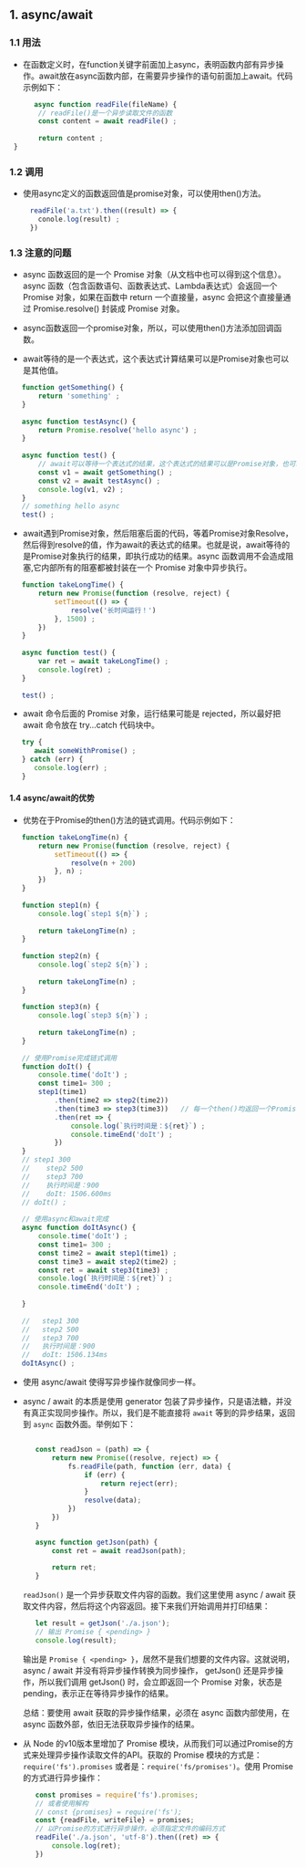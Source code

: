 ## 1. async/await

### 1.1 用法

- 在函数定义时，在function关键字前面加上async，表明函数内部有异步操作。await放在async函数内部，在需要异步操作的语句前面加上await。代码示例如下：
 ```javascript
       async function readFile(fileName) {
        // readFile()是一个异步读取文件的函数
        const content = await readFile() ;
      
        return content ;
  }
 ```
  
### 1.2 调用

- 使用async定义的函数返回值是promise对象，可以使用then()方法。 
 ```javascript
      readFile('a.txt').then((result) => {
        conole.log(result) ;
      })
 ```
### 1.3 注意的问题

- async 函数返回的是一个 Promise 对象（从文档中也可以得到这个信息）。async 函数（包含函数语句、函数表达式、Lambda表达式）会返回一个 Promise 对象，如果在函数中 return 一个直接量，async 会把这个直接量通过 Promise.resolve() 封装成 Promise 对象。

- async函数返回一个promise对象，所以，可以使用then()方法添加回调函数。

- await等待的是一个表达式，这个表达式计算结果可以是Promise对象也可以是其他值。
 ```javascript
    function getSomething() {
        return 'something' ;
    }
    
    async function testAsync() {
        return Promise.resolve('hello async') ;
    }
    
    async function test() {
        // await可以等待一个表达式的结果，这个表达式的结果可以是Promise对象，也可以是其他结果
        const v1 = await getSomething() ;
        const v2 = await testAsync() ;
        console.log(v1, v2) ;
    }
    // something hello async
    test() ;
 ```
- await遇到Promise对象，然后阻塞后面的代码，等着Promise对象Resolve，然后得到resolve的值，作为await的表达式的结果。也就是说，await等待的是Promise对象执行的结果，即执行成功的结果。async 函数调用不会造成阻塞,它内部所有的阻塞都被封装在一个 Promise 对象中异步执行。
 ```javascript
    function takeLongTime() {
        return new Promise(function (resolve, reject) {
            setTimeout(() => {
                resolve('长时间运行！')
            }, 1500) ;
        })
    }
    
    async function test() {
        var ret = await takeLongTime() ;
        console.log(ret) ;
    }
    
    test() ;
 ```
- await 命令后面的 Promise 对象，运行结果可能是 rejected，所以最好把 await 命令放在 try...catch 代码块中。
 ```javascript
    try {
       await someWithPromise() ;
    } catch (err) {
       console.log(err) ;
    }
 ```
#### 1.4 async/await的优势

- 优势在于Promise的then()方法的链式调用。代码示例如下：
 ```javascript
    function takeLongTime(n) {
        return new Promise(function (resolve, reject) {
            setTimeout(() => {
                resolve(n + 200)
            }, n) ;
        })
    }
    
    function step1(n) {
        console.log(`step1 ${n}`) ;
    
        return takeLongTime(n) ;
    }
    
    function step2(n) {
        console.log(`step2 ${n}`) ;
    
        return takeLongTime(n) ;
    }
    
    function step3(n) {
        console.log(`step3 ${n}`) ;
    
        return takeLongTime(n) ;
    }
    
    // 使用Promise完成链式调用
    function doIt() {
        console.time('doIt') ;
        const time1= 300 ;
        step1(time1)
            .then(time2 => step2(time2))
            .then(time3 => step3(time3))   // 每一个then()均返回一个Promise对象
            .then(ret => {
                console.log(`执行时间是：${ret}`) ;
                console.timeEnd('doIt') ;
            })
    }
    // step1 300
    //    step2 500
    //    step3 700
    //    执行时间是：900
    //    doIt: 1506.600ms
    // doIt() ;
    
    // 使用async和await完成
    async function doItAsync() {
        console.time('doIt') ;
        const time1= 300 ;
        const time2 = await step1(time1) ;
        const time3 = await step2(time2) ;
        const ret = await step3(time3) ;
        console.log(`执行时间是：${ret}`) ;
        console.timeEnd('doIt') ;
    
    }
    
    //   step1 300
    //   step2 500
    //   step3 700
    //   执行时间是：900
    //   doIt: 1506.134ms 
    doItAsync() ;
 ```

- 使用 async/await 使得写异步操作就像同步一样。

- async / await 的本质是使用 generator 包装了异步操作，只是语法糖，并没有真正实现同步操作。所以，我们是不能直接将 `await` 等到的异步结果，返回到 `async` 函数外面。举例如下：
  ```javascript

     const readJson = (path) => {
         return new Promise((resolve, reject) => {
             fs.readFile(path, function (err, data) {
                 if (err) {
                     return reject(err);
                 }
                 resolve(data);
             })
         })
     }
  
     async function getJson(path) {
         const ret = await readJson(path);
     
         return ret;
     }
  ```
  `readJson()` 是一个异步获取文件内容的函数。我们这里使用 async / await 获取文件内容，然后将这个内容返回。接下来我们开始调用并打印结果：
   ```javascript
      let result = getJson('./a.json');
      // 输出 Promise { <pending> }
      console.log(result);
   ```  
  输出是 `Promise { <pending> }`，居然不是我们想要的文件内容。这就说明，async / await 并没有将异步操作转换为同步操作， getJson() 还是异步操作，所以我们调用 getJson() 时，会立即返回一个 Promise 对象，状态是 pending，表示正在等待异步操作的结果。  
  
  总结：要使用 await 获取的异步操作结果，必须在 async 函数内部使用，在 async 函数外部，依旧无法获取异步操作的结果。
  
- 从 Node 的v10版本里增加了 Promise 模块，从而我们可以通过Promise的方式来处理异步操作读取文件的API。获取的 Promise 模块的方式是：`require('fs').promises` 或者是：`require('fs/promises')`。使用 Promise 的方式进行异步操作：
  ```javascript
     const promises = require('fs').promises;
     // 或者使用解构
     // const {promises} = require('fs');
     const {readFile, writeFile} = promises;
     // 以Promise的方式进行异步操作，必须指定文件的编码方式
     readFile('./a.json', 'utf-8').then((ret) => {
         console.log(ret);
     })
  ```
  
